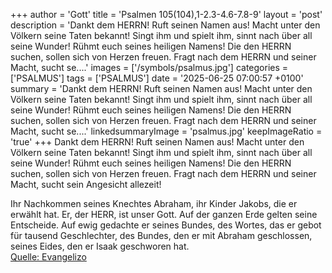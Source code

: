 +++
author = 'Gott'
title = 'Psalmen 105(104),1-2.3-4.6-7.8-9'
layout = 'post'
description = 'Dankt dem HERRN! Ruft seinen Namen aus! Macht unter den Völkern seine Taten bekannt! Singt ihm und spielt ihm, sinnt nach über all seine Wunder! Rühmt euch seines heiligen Namens! Die den HERRN suchen, sollen sich von Herzen freuen. Fragt nach dem HERRN und seiner Macht, sucht se....'
images = ['/symbols/psalmus.jpg']
categories = ['PSALMUS']
tags = ['PSALMUS']
date = '2025-06-25 07:00:57 +0100'
summary = 'Dankt dem HERRN! Ruft seinen Namen aus! Macht unter den Völkern seine Taten bekannt! Singt ihm und spielt ihm, sinnt nach über all seine Wunder! Rühmt euch seines heiligen Namens! Die den HERRN suchen, sollen sich von Herzen freuen. Fragt nach dem HERRN und seiner Macht, sucht se....'
linkedsummaryImage = 'psalmus.jpg'
keepImageRatio = 'true'
+++
Dankt dem HERRN! Ruft seinen Namen aus! Macht unter den Völkern seine Taten bekannt!
Singt ihm und spielt ihm, sinnt nach über all seine Wunder!
Rühmt euch seines heiligen Namens! Die den HERRN suchen, sollen sich von Herzen freuen.
Fragt nach dem HERRN und seiner Macht, sucht sein Angesicht allezeit!

Ihr Nachkommen seines Knechtes Abraham, ihr Kinder Jakobs, die er erwählt hat.<!--more-->
Er, der HERR, ist unser Gott. Auf der ganzen Erde gelten seine Entscheide.
Auf ewig gedachte er seines Bundes, des Wortes, das er gebot für tausend Geschlechter,
des Bundes, den er mit Abraham geschlossen, seines Eides, den er Isaak geschworen hat.<br> [Quelle: Evangelizo](https://evangeliumtagfuertag.org/DE/gospel)